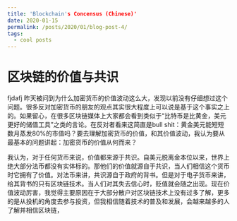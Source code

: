 ```yaml
---
title: 'Blockchain's Concensus (Chinese)'
date: 2020-01-15
permalink: /posts/2020/01/blog-post-4/
tags:
  - cool posts
---
```


区块链的价值与共识
======
fjdafj
昨天被问到为什么加密货币的价值波动这么大，发现以前没有仔细想过这个问题。很多反对加密货币的朋友的观点其实很大程度上可以说是基于这个事实之上的。如果留心，在很多区块链媒体上大家都会看到类似于“比特币是比黄金，美元更好的储值工具”之类的言论。在反对者看来这简直是bull shit：黄金美元能短短数月蒸发80%的市值吗？要去理解加密货币的价值，和其价值波动，我认为要从最基本的问题讲起：加密货币的价值从何而来？

我认为，对于任何货币来说，价值都来源于共识。自美元脱离金本位以来，世界上绝大部分法币都没有实体标的。那他们的价值就源自于共识，当人们相信这个货币时它拥有了价值。对法币来讲，共识源自于政府的背书。但是对于电子货币来讲，给其背书的只有区块链技术。当人们对其失去信心时，贬值就会随之出现。现在价值波动厉害，我觉得主要原因在于大部分散户对区块链技术上没有过多了解，更多的是从投机的角度去参与投资，但我相信随着技术的普及和发展，会越来越多的人了解并相信区块链，